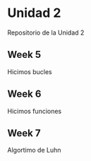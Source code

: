 # Unidad 2
Repositorio de la Unidad 2
## Week 5 
Hicimos bucles
## Week 6
Hicimos funciones
## Week 7
Algortimo de Luhn